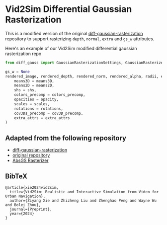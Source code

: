 # Vid2Sim Differential Gaussian Rasterization

This is a modified version of the original [diff-gaussian-rasterization](https://github.com/graphdeco-inria/diff-gaussian-rasterization) repository to support rasterizing `depth`, `normal`, `extra` and `gs_w` attributes.

Here's an example of our Vid2Sim modified differential gaussian rasterization repo
```python
from diff_gauss import GaussianRasterizationSettings, GaussianRasterizer

gs_w = None
rendered_image, rendered_depth, rendered_norm, rendered_alpha, radii, extra, gs_w = rasterizer(
    means3D = means3D,
    means2D = means2D,
    shs = shs,
    colors_precomp = colors_precomp,
    opacities = opacity,
    scales = scales,
    rotations = rotations,
    cov3Ds_precomp = cov3D_precomp,
    extra_attrs = extra_attrs
)
```

## Adapted from the following repository
- [diff-gaussian-rasterization](https://github.com/slothfulxtx/diff-gaussian-rasterization)
- [original repository](https://github.com/graphdeco-inria/diff-gaussian-rasterization)
- [AbsGS Rasterizer](https://github.com/TY424/AbsGS/tree/main/submodules/diff-gaussian-rasterization-abs)

<section class="section" id="BibTeX">
  <div class="container is-max-desktop content">
    <h2 class="title">BibTeX</h2>
    <pre><code>@article{xie2024vid2sim,
  title={Vid2Sim: Realistic and Interactive Simulation from Video for Urban Navigation},
  author={Ziyang Xie and Zhizheng Liu and Zhenghao Peng and Wayne Wu and Bolei Zhou},
  journal={Preprint},
  year={2024}
}
</code></pre>
  </div>
</section>
